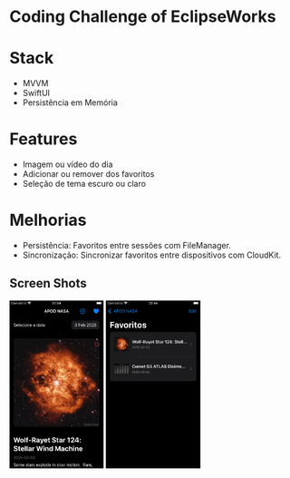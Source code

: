 # Coding Challenge of EclipseWorks

# Stack

-  MVVM
-  SwiftUI
-  Persistência em Memória

# Features

- Imagem ou vídeo do dia
- Adicionar ou remover dos favoritos
- Seleção de tema escuro ou claro

# Melhorias 

- Persistência: Favoritos entre sessões com FileManager.
- Sincronização: Sincronizar favoritos entre dispositivos com CloudKit.

## Screen Shots

<img src="https://github.com/jotafabric/challenge-eclipseworks/blob/master/ScreenShots/Screenshot01.png" width=33% height=33%> <img src="https://github.com/jotafabric/challenge-eclipseworks/blob/master/ScreenShots/Screenshot02.png" width=33% height=33%>

